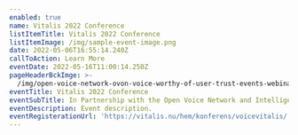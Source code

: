 ```yaml
---
enabled: true
name: Vitalis 2022 Conference
listItemTitle: Vitalis 2022 Conference
listItemImage: /img/sample-event-image.png
date: 2022-05-06T16:55:14.240Z
callToAction: Learn More
eventDate: 2022-05-16T11:00:14.250Z
pageHeaderBckImge: >-
  /img/open-voice-network-ovon-voice-worthy-of-user-trust-events-webinar-temporary-header.png
eventTitle: Vitalis 2022 Conference
eventSubTitle: In Partnership with the Open Voice Network and Intelligent Health Association
eventDescription: Event description.
eventRegisterationUrl: 'https://vitalis.nu/hem/konferens/voicevitalis/'
---
```


